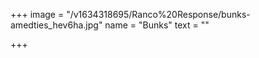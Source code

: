 +++
image = "/v1634318695/Ranco%20Response/bunks-amedties_hev6ha.jpg"
name = "Bunks"
text = ""

+++
